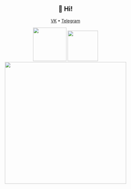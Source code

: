 

<h2 align="center">👋 Hi!</h2>
<p align="center">
  <a href="https://vk.com/wow7am"> VK</a> •
  <a href="https://t.me/kapos3">Telegram</a>
</p>

<div id="header" align="center">
  <img src="https://img.shields.io/badge/Android-3DDC84?style=for-the-badge&logo=android&logoColor=white" width="110"/>
  <img src="https://img.shields.io/badge/kotlin-%237F52FF.svg?style=for-the-badge&logo=kotlin&logoColor=white" width="100"/>
</div>

<div id="header" align="center">
  <img src="https://media2.giphy.com/media/3o7bug2wkdhpf7kbFS/giphy.gif?cid=ecf05e47wbdtcf89fc8iwy5kvcwig9fbq6wqdeb5xisbxz8z&rid=giphy.gif&ct=g" width="400"/>
</div>




